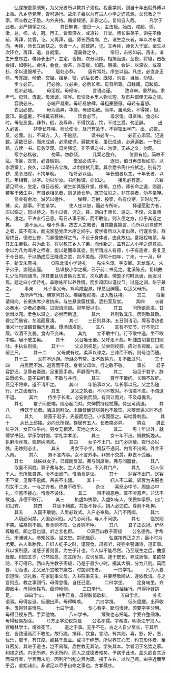 <!-- { "loadSidebar": true } -->
　　弘谋按童蒙须知，为父兄者所以教其子弟也。程董学则，则自十年出就外傅以上事。凡乡塾党庠，胥可通行。故朱子尝以为有古人小学之遗意焉。父兄教之于家。师长教之于塾。内外夹持。循循规矩。非僻之心，复何自入哉。 
　　凡学于此者。必严朔望之仪。 
　　其日昧爽，值日一人，主击板。始击，咸起，盥，漱，总，栉，衣，冠。再击，皆着深衣，或凉衫，升堂。师长率弟子，诣先圣像前，再拜，焚香，讫。又再拜，退。师长西南向，立，诸生之长者，率以次东北向，再拜，师长立而扶之。长者一人，前致辞，讫。又再拜，师长入于室。诸生以次环立，再拜，退，各就案。 
　　谨晨昏之令。 
　　常日，击板如前。再击。诸生升堂序立，俟师长出户，立定，皆揖，次分两序。相揖而退。至夜，将寝，击板会揖，如朝礼。会讲，会食，会茶，亦击板，如前。朝揖，会讲，以深衣，或凉衫，余以道服褙子。 
　　居处必恭。 
　　居有常处。序坐以齿。凡坐，必直身正体。毋箕踞，倾倚，交胫，摇足。寝，必后长者。既寝，勿言。当昼，勿寝。 
　　步立必正。 
　　行必徐。立必拱。必后长者。毋背所尊。毋践阈。毋跛倚。 
　　视听必端。 
　　毋淫视。毋倾听。 
　　言语必谨。 
　　致详审。重然诺。肃声气。毋轻。毋诞。毋戏谑。喧哗。毋论及乡里人物长短，及市井鄙俚无益之谈。 
　　容貌必庄。 
　　必端严凝重。毋轻易放肆。毋粗豪狠傲。毋轻有喜怒。 
　　衣冠必整。 
　　毋为诡异，华靡。毋致垢敝。简率。虽燕处，不得裸，袒，露顶。虽盛暑，不得辄去鞋袜。 
　　饮食必节。 
　　毋求饱。毋贪味。食必以时。毋耻恶食。非节。假，及尊命，不得饮酒。饮，不过三爵，勿至醉。 
　　出入必省。 
　　非尊长呼唤，师长使令，及己有急干，不得辄出学门。出，必告。反，必面。出，不易方。入，不逾期。 
　　读书必专一。 
　　必正心肃容。记遍数。遍数已足，而未成诵，必须成诵，遍数未足，虽已成诵，必满遍数。一书已熟，方读一书。毋务泛观。毋务强记。非圣贤之书，勿读。无益之文，勿观。 
　　写字必楷敬。 
　　勿草。勿欹倾。 
　　几案必整齐。 
　　位置有伦。简帙不乱。书箧，衣笥，必谨扃钥。 
　　堂室必洁净。 
　　逐日，值日再击板如前。以水洒堂上，良久，以帚扫去尘埃，以巾抆拭几案。其余悉令斋仆扫拭之。别有污秽，悉令扫除，不拘早晚。 
　　相呼必以齿。 
　　年长倍者以丈。十年长者，以兄。年相若，以字。勿以尔汝。书问称谓，亦如之。 
　　接见必有定。 
　　凡客请见师长，坐定，值日击板，诸生如其服升堂。序揖，立侍，师长命之退，则退，若客于诸生中，有自欲相见者，则见师长毕。就其位见之。非其类者，勿与亲狎。 
　　修业有余功。游艺以适性。 
　　弹琴，习射，投壶，各有仪矩。非时勿弄。博，奕，鄙事。不宜亲学。 
　　使人庄以恕，而必专所听。 
　　择谨愿勤力者，庄以临之，恕以待之。有小过者，诃之。甚，则白于师长，惩之。不悛，众禀师长，遣之。不许直行己意。苟日从事于斯，而不敢忽，则入德之方，庶乎其近之矣。 
　　道不远人。理不外事。故古人之教者，自其能食能言，而所以训导整齐之者，莫不有法，而况家塾党庠术序之间乎。彼学者所以入孝出弟，行谨言信。群居终日，德进业修，而暴慢放肆之气，不设于身体者，由此故也。番阳程端蒙，与其友生董铢。共为此书，将以教其乡人子弟，而作新之，盖有古人小学之遗意矣。余以为凡为庠序之师者，能以是而率其徒，则所谓成人有德，小子有造者，将复见于今日矣。于以助成后王降德之意，岂不美哉。淳熙十四年，丁未，十一月，甲子，新安朱熹书。 
　　○陈北溪小学诗礼 
　　先生名淳。字安卿。宋龙溪人。朱子弟子。崇祀庙庭。 
　　弘谋按小学之概，已于前二书见之。北溪陈氏，复辑曲礼少仪内则诸书，择其要且切者集为五言，次以韵语，俾童子时时讽诵，而服习焉。题之曰小学诗礼。盖歌咏所以养性情。而步趋因以谨仪节。过庭之训，殆于兼之。 
　　事亲 
　　凡子事父母。鸡鸣咸盥漱。栉总冠绅履。以适父母所。 
　　其二 
　　及所声气怡。燠寒问其衣。疾痛敬抑搔。出入敬扶持。 
　　其三 
　　将坐请何向。长者执席少者执床。与坐悬衾箧枕簟。洒扫室及堂。 
　　其四 
　　长者必奉水。少者必奉槃。进盥请沃盥。盥卒授以巾。 
　　其五 
　　问所欲而进。甘饴滑以瀡。柔色以温之。必尝而后退。 
　　其六 
　　养则致其乐。居则致其敬。昏定而晨省。冬温而夏凊。 
　　其七 
　　三日则具沐。五日则请浴。燂音潜热也潘米汁也请靧音悔洗也面。燂汤请濯足。 
　　其八 
　　其有不安节。行不能正履。饮酒不变貌。食肉不变味。 
　　其九 
　　立不敢中门。行不敢中道。坐不敢中席。居不敢主奥。 
　　其十 
　　父召唯无诺。父呼走不趋。叶雌由切食在口则吐。手执业则投。 
　　其十一 
　　父立则视足。父坐则视膝。应对言视面。立视前三尺。 
　　其十二 
　　父母或有过。柔声以谏之。三谏而不听。则号泣而随。 
　　其十三 
　　父在不远游。所游必有常。出不敢易方。复不敢过时。 
　　其十四 
　　舟焉而不游。道焉而不径。身者父母体。行之敢不敬。 
　　事长 
　　君子容舒迟。见尊者斋遫。足重而手恭。声静而气肃。 
　　其二 
　　始见于君子。辞曰愿闻名。童子曰听事。不敢与并行。 
　　其三 
　　尊年不敢问。长赐不敢辞。燕见不将命。道不请所之。 
　　其四 
　　年倍事以父。年长事以兄。父之齿随行。兄之齿雁行。 
　　其五 
　　见父之执者。不问不敢对。不谓进不进。不谓退不退。 
　　其六 
　　侍坐于长者。必安执而颜。有问让而对。不及毋儳言。 
　　其七 
　　君子问更端。则必起而对。欠伸撰持也杖屦。侍坐可请退。 
　　其八 
　　侍饮于长者。酒进则拜受。未釂音醮饮尽爵也不敢饮。未辩音遍义同不虚口。 
　　其九 
　　侍燕于君子。先饭而后己。小饭而亟之。毋啮骨刺齿。 
　　其十 
　　从长上邱陵。必向长所视。群居有五人。长者席必异。 
　　男女 
　　男正位乎外。女正位乎内。男女无相渎。天地之大义。 
　　其二 
　　男十年出外。就傅学书记。学乐学射御。学礼学孝弟。 
　　其三 
　　女十年不出。姆教婉娩从。执麻治丝茧。观祭纳酒浆。 
　　其四 
　　女子不出门。出门必拥蔽。夜行必以烛。无烛则必止。 
　　其五 
　　男女不杂坐。嫂叔不通问。内言不出阃。外言不入阃。 
　　其六 
　　男不言内事。女不言外事。非祭不交爵。非丧不受器。 
　　其七 
　　姑姊妹女子。已嫁而反室。弗与同席坐。弗与同器食。 
　　其八 
　　取妻不同姓。寡子弗与友。主人若不在。不入其门户。 
　　其九 
　　妇人伏于人。无所敢自遂。令不出闺门。惟酒食是议。 
　　其十 
　　迎客不出门。送客不下堂。见卑不逾阈。吊丧不出疆。 
　　其十一 
　　妇人不二斩。斩衰为夫服也烈女不二夫。一与之齐者。终身不改乎。 
　　杂仪 
　　喜怒必中节。周旋必中礼。淫恶不接心。惰慢不设体。 
　　其二 
　　目不视恶色。耳不听恶声。非法不敢道。非德不敢行。 
　　其三 
　　执虚如执盈。入虚如有人。使民如承祭。出门如见宾。 
　　其四 
　　并坐不横肱。共饭不择手。揖人必违位。尊前不叱狗。 
　　其五 
　　入国不敢驰。入里必致式。入户必奉扃。入门不践阈。 
　　其六 
　　入境必问禁。入国必问俗。入门必问讳。与人不问欲。 
　　其七 
　　临丧则不笑。临祭则不惰。当食则不叹。让食则不唾。 
　　其八 
　　君子正衣冠。俨然尊瞻视。即之容也温。听之言也厉。 
　　○真西山教子斋规 
　　公名德秀。字希元。宋浦城人。参知政事。谥文忠。崇祀庙庭。 
　　弘谋按养正之方，最小时为尤要。古人重胎教。自妇人妊子之时，谨寝食，肃视听，夜则令瞽诵诗，道正事。凡以慎所感。谓感于善则善。为生子计也。今人纵不能尽然。乃至既生之后，曲意抚摩。积四五岁，仍然姑息，恣其所为，应诃反笑。逮于既长，养成骄惰，虽欲禁防，不可得已。西山先生教子斋规，乃是于最少小时，撮其大纲，分为八则。简而要，切而该。尤父兄所宜敬书座右，时加训饬者。 
　　一曰学礼。 
　　凡为人要识道理。识礼数。在家庭事父母。入书院事先生，并要恭敬顺从，遵依教诲。与之言则应。教之事则行。毋得怠慢，自任己意。 
　　二曰学坐。 
　　定身端坐。齐脚敛手。毋得伏靠背。偃仰倾侧。 
　　三曰学行。 
　　笼袖徐行。毋得掉臂跳足。 
　　四曰学立。 
　　拱手正身。毋得跛倚欹斜。 
　　五曰学言。 
　　朴实语事。毋得妄诞。低细出声。毋得叫唤。 
　　六曰学揖。 
　　低头屈腰。出声收手。毋得轻率慢易。 
　　七曰学诵。 
　　专心看字。断句慢读。须要字字分明。毋得目视东西。手弄他物。 
　　八曰学书。 
　　臻聚也志把笔。字要齐整圆净。毋得轻易胡涂。 
　　○方正学幼仪杂箴 
　　公名孝孺。字希直。明浙江宁海人。官翰林学士。靖难死节。 
　　道之于事。无乎不在。古之人自少至长，于其所在，皆致谨焉而不敢忽。故行跪，揖拜，饮食，言动，有其则。喜，怒，好，恶，忧乐，取予，有其度。或铭于盘盂。或书于绅笏。所以养其心志，约其形体者，至详密矣。其进于道也，岂不易哉。后世教无其法。学失其本。学者汩于名势之慕。利禄之诱。内无所养。外无所约。而人之成德者难矣。予病乎此也。盖久欲自其近而易行者，学焉而未能。因列所当勉之目为箴。揭于左右，以攻己阙。由乎近而至乎远，盖始诸此。非谓足以尽乎自修之事也。方孝孺序。 
